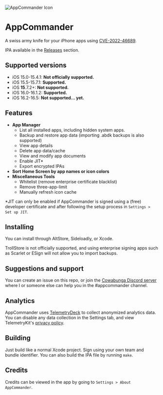 ![AppCommander Icon](https://github.com/BomberFish/AppCommander/assets/87151697/e6705d37-150d-4f0f-982c-a5a39f8f0b09)
# AppCommander

A swiss army knife for your iPhone apps using [CVE-2022-46689](https://support.apple.com/en-us/HT213530).

IPA available in the [Releases](https://github.com/BomberFish/AppCommander/releases/latest) section.

## Supported versions

- iOS 15.0-15.4.1: **Not officially supported.**
- iOS 15.5-15.7.1: **Supported.**
- iOS **15**.7.2+: **Not supported.**
- iOS 16.0-16.1.2: **Supported.**
- iOS 16.2-16.5: **Not supported... yet.**

## Features
- **App Manager**
  - List all installed apps, including hidden system apps.
  - Backup and restore app data (importing .abdk backups is also supported)
  - View app details
  - Delete app data/cache
  - View and modify app documents
  - Enable JIT*
  - Export encrypted IPAs
- **Sort Home Screen by app names or icon colors**
- **Miscellaneous Tools**
  - Whitelist (remove enterprise certificate blacklist)
  - Remove three-app-limit
  - Manually refresh icon cache

*JIT can only be enabled if AppCommander is signed using a (free) developer certificate and after following the setup process in `Settings > Set up JIT`.

## Installing
You can install through AltStore, Sideloadly, or Xcode. 

TrollStore is not officially supported, and using enterprise signing apps such as Scarlet or ESign will not allow you to import backups.

## Suggestions and support
You can create an issue on this repo, or join the [Cowabunga Discord server](https://discord.gg/Cowabunga) where I or someone else can help you in the #appcommander channel.

## Analytics
AppCommander uses [TelemetryDeck](https://telemetrydeck.com) to collect anonymized analytics data. You can disable any data collection in the Settings tab, and view TelemetryKit's [privacy policy](https://telemetrydeck.com/privacy/).

## Building
Just build like a normal Xcode project. Sign using your own team and bundle identifier. You can also build the IPA file by running `make`.

## Credits
Credits can be viewed in the app by going to `Settings > About AppCommander`.
